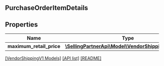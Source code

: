 ## PurchaseOrderItemDetails

## Properties

Name | Type | Description | Notes
------------ | ------------- | ------------- | -------------
**maximum_retail_price** | [**\SellingPartnerApi\Model\VendorShippingV1\Money**](Money.md) |  | [optional]

[[VendorShippingV1 Models]](../) [[API list]](../../Api) [[README]](../../../README.md)
